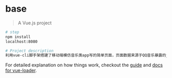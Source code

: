# base
> A Vue.js project

```bash
# step
npm install
localhost:8080

# Project description
利用vue-cli脚手架搭建了移动端模仿音乐类app写的简单页面，页面数据来源于QQ音乐暴露的jsonp。

```

<!--## Build Setup

``` bash
# install dependencies
npm install

# serve with hot reload at localhost:8080
npm run dev

# build for production with minification
npm run build

# build for production and view the bundle analyzer report
npm run build --report

# run unit tests
npm run unit

# run e2e tests
npm run e2e

# run all tests
npm test
```-->

For detailed explanation on how things work, checkout the [guide](http://vuejs-templates.github.io/webpack/) and [docs for vue-loader](http://vuejs.github.io/vue-loader).

